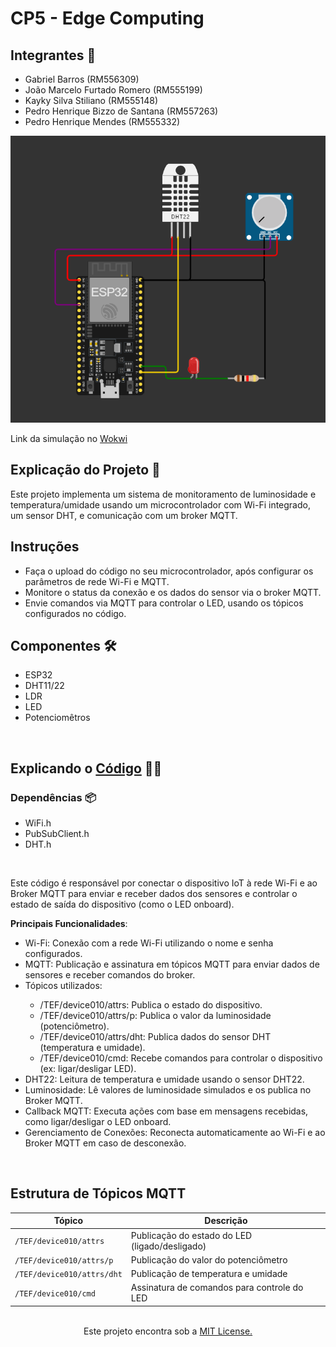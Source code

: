 # CP5 - Edge Computing

## Integrantes 👋
<ul>
    <li>Gabriel Barros (RM556309)</li>  
    <li>João Marcelo Furtado Romero (RM555199)</li>
    <li>Kayky Silva Stiliano (RM555148)</li>
    <li>Pedro Henrique Bizzo de Santana (RM557263)</li>
    <li>Pedro Henrique Mendes (RM555332)</li>
</ul>
 
<img src="./screenshot ESP32.png" alt="print do circuito Arduino/printscreen Arduino circuit"/>

Link da simulação no <a href="path">Wokwi</a>

## Explicação do Projeto 📖
Este projeto implementa um sistema de monitoramento de luminosidade e temperatura/umidade usando um microcontrolador com Wi-Fi integrado, um sensor DHT, e comunicação com um broker MQTT.

## Instruções
<ul>
    <li>Faça o upload do código no seu microcontrolador, após configurar os parâmetros de rede Wi-Fi e MQTT.</li>
    <li>Monitore o status da conexão e os dados do sensor via o broker MQTT.</li>
    <li>Envie comandos via MQTT para controlar o LED, usando os tópicos configurados no código.</li>
</ul>

## Componentes 🛠️
<ul>
    <li>ESP32</li>
    <li>DHT11/22</li>
    <li>LDR</li>
    <li>LED</li>
    <li>Potenciomêtros</li>
</ul>
 
<br>

## Explicando o <a href="https://github.com/fiap-checkpoints-1ESPJ/cp-edge/blob/main/codigo_ESP32.cpp">Código</a> 🧑‍💻

### Dependências 📦
<ul>
    <li>WiFi.h</li>
    <li>PubSubClient.h</li>
    <li>DHT.h</li>
</ul>
 
<br>
 
Este código é responsável por conectar o dispositivo IoT à rede Wi-Fi e ao Broker MQTT para enviar e receber dados dos sensores e controlar o estado de saída do dispositivo (como o LED onboard).

**Principais Funcionalidades**:
<ul>
    <li>Wi-Fi: Conexão com a rede Wi-Fi utilizando o nome e senha configurados.</li>
    <li>MQTT: Publicação e assinatura em tópicos MQTT para enviar dados de sensores e receber comandos do broker.</li>
    <li>Tópicos utilizados:</li>
        <ul>
            <li>/TEF/device010/attrs: Publica o estado do dispositivo.</li>
            <li>/TEF/device010/attrs/p: Publica o valor da luminosidade (potenciômetro).</li>
            <li>/TEF/device010/attrs/dht: Publica dados do sensor DHT (temperatura e umidade).</li>
            <li>/TEF/device010/cmd: Recebe comandos para controlar o dispositivo (ex: ligar/desligar LED).</li>
        </ul>
    <li>DHT22: Leitura de temperatura e umidade usando o sensor DHT22.</li>
    <li>Luminosidade: Lê valores de luminosidade simulados e os publica no Broker MQTT.</li>
    <li>Callback MQTT: Executa ações com base em mensagens recebidas, como ligar/desligar o LED onboard.</li>
    <li>Gerenciamento de Conexões: Reconecta automaticamente ao Wi-Fi e ao Broker MQTT em caso de desconexão.</li>
</ul>

<br>

## Estrutura de Tópicos MQTT

| Tópico                        | Descrição                                     |
|-------------------------------|-----------------------------------------------|
| `/TEF/device010/attrs`         | Publicação do estado do LED (ligado/desligado)|
| `/TEF/device010/attrs/p`       | Publicação do valor do potenciômetro          |
| `/TEF/device010/attrs/dht`     | Publicação de temperatura e umidade           |
| `/TEF/device010/cmd`           | Assinatura de comandos para controle do LED   |

<br>












<center>Este projeto encontra sob a <a href="https://github.com/Formula-E-Mahindra-Racing/Sprint1-Edge/blob/main/LICENSE">MIT License.</a></center>
